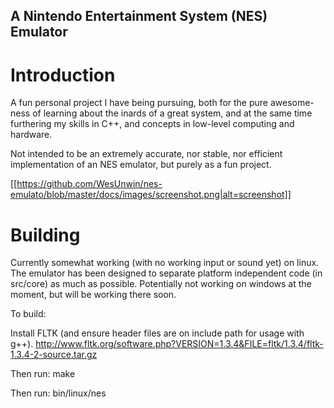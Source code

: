 ## A Nintendo Entertainment System (NES) Emulator

# Introduction
A fun personal project I have being pursuing, both for the pure awesome-ness of learning about the inards of a great system, and at the same time furthering my skills in C++, and concepts in low-level computing and hardware.

Not intended to be an extremely accurate, nor stable, nor efficient implementation of an NES emulator, but purely as a fun project.


[[https://github.com/WesUnwin/nes-emulato/blob/master/docs/images/screenshot.png|alt=screenshot]]

# Building
Currently somewhat working (with no working input or sound yet) on linux. The emulator has been designed to separate platform
independent code (in src/core) as much as possible. Potentially not working on windows at the moment, but will be working there soon.

To build:

Install FLTK (and ensure header files are on include path for usage with g++).
http://www.fltk.org/software.php?VERSION=1.3.4&FILE=fltk/1.3.4/fltk-1.3.4-2-source.tar.gz

Then run: make

Then run: bin/linux/nes
